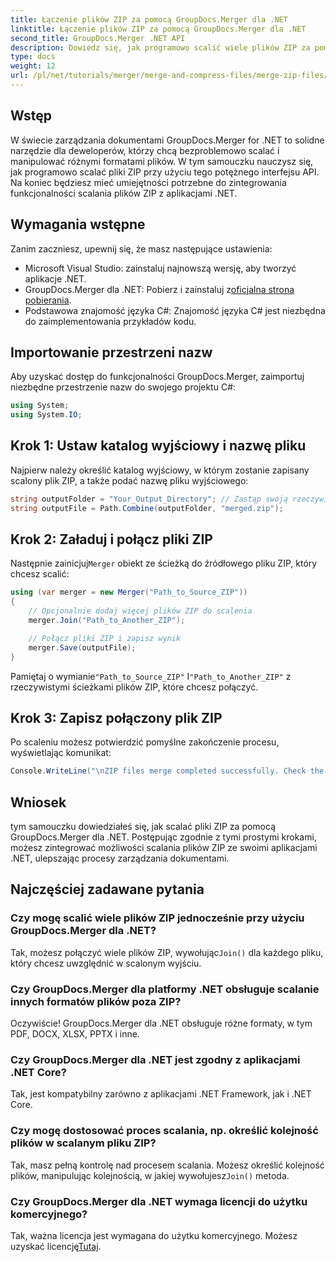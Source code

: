 ```yaml
---
title: Łączenie plików ZIP za pomocą GroupDocs.Merger dla .NET
linktitle: Łączenie plików ZIP za pomocą GroupDocs.Merger dla .NET
second_title: GroupDocs.Merger .NET API
description: Dowiedz się, jak programowo scalić wiele plików ZIP za pomocą GroupDocs.Merger dla .NET. Ten samouczek krok po kroku obejmuje wymagania wstępne.
type: docs
weight: 12
url: /pl/net/tutorials/merger/merge-and-compress-files/merge-zip-files/
---
```

## Wstęp

W świecie zarządzania dokumentami GroupDocs.Merger for .NET to solidne narzędzie dla deweloperów, którzy chcą bezproblemowo scalać i manipulować różnymi formatami plików. W tym samouczku nauczysz się, jak programowo scalać pliki ZIP przy użyciu tego potężnego interfejsu API. Na koniec będziesz mieć umiejętności potrzebne do zintegrowania funkcjonalności scalania plików ZIP z aplikacjami .NET.

## Wymagania wstępne

Zanim zaczniesz, upewnij się, że masz następujące ustawienia:

- Microsoft Visual Studio: zainstaluj najnowszą wersję, aby tworzyć aplikacje .NET.
-  GroupDocs.Merger dla .NET: Pobierz i zainstaluj z[oficjalna strona pobierania](https://releases.groupdocs.com/merger/net/).
- Podstawowa znajomość języka C#: Znajomość języka C# jest niezbędna do zaimplementowania przykładów kodu.

## Importowanie przestrzeni nazw

Aby uzyskać dostęp do funkcjonalności GroupDocs.Merger, zaimportuj niezbędne przestrzenie nazw do swojego projektu C#:

```csharp
using System;
using System.IO;
```

## Krok 1: Ustaw katalog wyjściowy i nazwę pliku

Najpierw należy określić katalog wyjściowy, w którym zostanie zapisany scalony plik ZIP, a także podać nazwę pliku wyjściowego:

```csharp
string outputFolder = "Your_Output_Directory"; // Zastąp swoją rzeczywistą ścieżką
string outputFile = Path.Combine(outputFolder, "merged.zip");
```

## Krok 2: Załaduj i połącz pliki ZIP

 Następnie zainicjuj`Merger` obiekt ze ścieżką do źródłowego pliku ZIP, który chcesz scalić:

```csharp
using (var merger = new Merger("Path_to_Source_ZIP"))
{
    // Opcjonalnie dodaj więcej plików ZIP do scalenia
    merger.Join("Path_to_Another_ZIP");

    // Połącz pliki ZIP i zapisz wynik
    merger.Save(outputFile);
}
```

 Pamiętaj o wymianie`"Path_to_Source_ZIP"` I`"Path_to_Another_ZIP"` z rzeczywistymi ścieżkami plików ZIP, które chcesz połączyć.

## Krok 3: Zapisz połączony plik ZIP

Po scaleniu możesz potwierdzić pomyślne zakończenie procesu, wyświetlając komunikat:

```csharp
Console.WriteLine("\nZIP files merge completed successfully. Check the output in {0}", outputFolder);
```

## Wniosek

tym samouczku dowiedziałeś się, jak scalać pliki ZIP za pomocą GroupDocs.Merger dla .NET. Postępując zgodnie z tymi prostymi krokami, możesz zintegrować możliwości scalania plików ZIP ze swoimi aplikacjami .NET, ulepszając procesy zarządzania dokumentami.

## Najczęściej zadawane pytania

### Czy mogę scalić wiele plików ZIP jednocześnie przy użyciu GroupDocs.Merger dla .NET?

 Tak, możesz połączyć wiele plików ZIP, wywołując`Join()` dla każdego pliku, który chcesz uwzględnić w scalonym wyjściu.

### Czy GroupDocs.Merger dla platformy .NET obsługuje scalanie innych formatów plików poza ZIP?

Oczywiście! GroupDocs.Merger dla .NET obsługuje różne formaty, w tym PDF, DOCX, XLSX, PPTX i inne.

### Czy GroupDocs.Merger dla .NET jest zgodny z aplikacjami .NET Core?

Tak, jest kompatybilny zarówno z aplikacjami .NET Framework, jak i .NET Core.

### Czy mogę dostosować proces scalania, np. określić kolejność plików w scalanym pliku ZIP?

Tak, masz pełną kontrolę nad procesem scalania. Możesz określić kolejność plików, manipulując kolejnością, w jakiej wywołujesz`Join()` metoda.

### Czy GroupDocs.Merger dla .NET wymaga licencji do użytku komercyjnego?

 Tak, ważna licencja jest wymagana do użytku komercyjnego. Możesz uzyskać licencję[Tutaj](https://purchase.groupdocs.com/buy).
